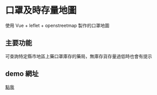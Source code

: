 # 口罩及時存量地圖

使用 Vue + leflet + openstreetmap 製作的口罩地圖

## 主要功能

可查詢特定縣市地區上藥口罩庫存的藥局，無庫存貨存量過低時也會有提示

## demo 網址

[點我](https://a401120174.github.io/mask-map-vue/)
